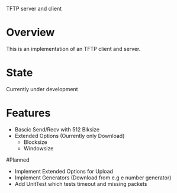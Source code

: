 TFTP server and client

# Overview
This is an implementation of an TFTP client and server. 

# State
Currently under development

# Features
* Bascic Send/Recv with 512 Blksize
* Extended Options (Ourrently only Download)
    * Blocksize
    * Windowsize
    
 #Planned
 * Implement Extended Options for Upload
 * Implement Generators (Download from e.g e number generator)
 * Add UnitTest which tests timeout and missing packets 
